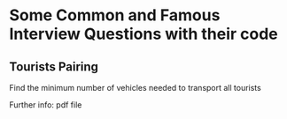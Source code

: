 # Some Common and Famous Interview Questions with their code

## Tourists Pairing

Find the minimum number of vehicles needed to transport all tourists

Further info: pdf file
